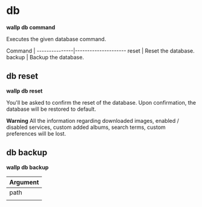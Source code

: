 # db

**wallp db command**

Executes the given database command.

 Command	|
 ---------------|---------------------
 reset		| Reset the database.
 backup		| Backup the database.


## db reset

**wallp db reset**

You'll be asked to confirm the reset of the database. Upon confirmation, the database will be restored to default.

**Warning**
 All the information regarding downloaded images, enabled / disabled services, custom added albums, search terms, custom preferences will be lost.


## db backup

**wallp db backup**

 Argument	|
 ---------------|
 path		| File / directory path. If it is directory path, database will be copied to the directory.
		| If it is filepath, database will be copied to the filepath.

